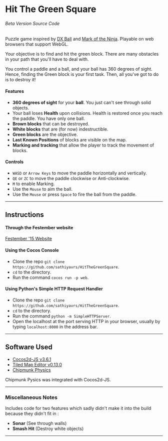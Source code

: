 # Hit The Green Square
###### Beta Version Source Code

Puzzle game inspired by [DX Ball](http://www.blitwise.com/superdxb.html) and [Mark of the Ninja](https://www.kleientertainment.com/games/mark-ninja). Playable on web browsers that support WebGL.

Your objective is to find and hit the green block. There are many obstacles in your path that you'll have to deal with.

You control a paddle and a ball, and your ball has 360 degrees of sight. Hence, finding the Green block is your first task. Then, all you've got to do is to destroy it!

#### Features
* **360 degrees of sight** for your **ball**. You just can't see through solid objects. 
* Your ball loses **Health** upon collisions. Health is restored once you reach the paddle. You have only one ball.
* **Brown blocks** that can be destroyed.
* **White blocks** that are (for now) indestructible.
* **Green blocks** are the objective.
* **Last Known Positions** of blocks are visible on the map.
* **Marking and tracking** that allow the player to track the movement of blocks.

#### Controls
* `WASD` or `Arrow Keys` to move the paddle horizontally and vertically.
* `QE` or `ZC` to move the paddle clockwise or Anti-clockwise.
* `M` to enable Marking.
* Use the `Mouse` to aim the ball.
* Use the `Mouse` or press `Space` to fire the ball from the paddle.

***
## Instructions
#### Through the Festember website
[Festember '15 Website](http://games.festember.com/hit-the-green-square)

#### Using the Cocos Console
* Clone the repo `git clone https://github.com/sathiyavrs/HitTheGreenSquare`.
* `cd` to the directory.
* Run the command `cocos run -p web`.

#### Using Python's Simple HTTP Request Handler
* Clone the repo `git clone https://github.com/sathiyavrs/HitTheGreenSquare`.
* `cd` to the directory.
* Run the command `python -m SimpleHTTPServer`.
* Open the localhost at the port serving HTTP in your browser, usually by typing `localhost:8000` in the address bar.

***
## Software Used
* [Cocos2d-JS v3.6.1](https://github.com/cocos2d/cocos2d-js)
* [Tiled Map Editor v0.13.0](https://github.com/bjorn/tiled)
* [Chipmunk Physics](https://github.com/josephg/chipmunk-js)

Chipmunk Pysics was integrated with Cocos2d-JS.
***
### Miscellaneous Notes
Includes code for two features which sadly didn't make it into the build because they didn't fit in : 
* **Sonar** (See through walls)
* **Smash Hit** (Destroy white objects)

***
